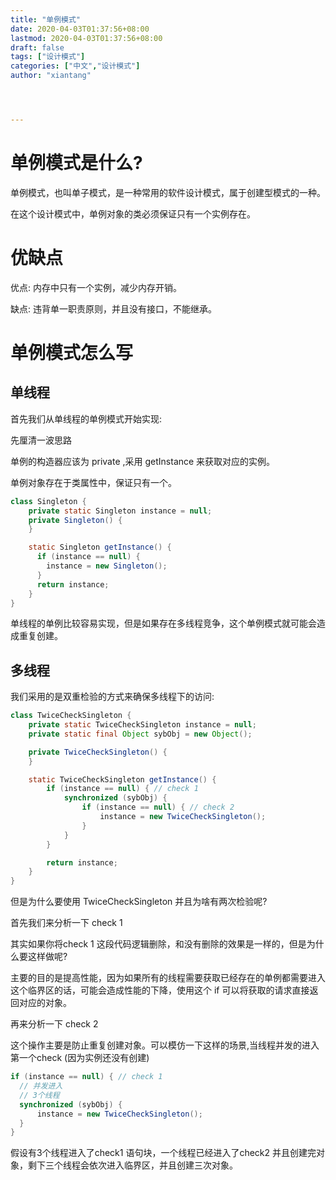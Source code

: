 ```yaml
---
title: "单例模式"
date: 2020-04-03T01:37:56+08:00
lastmod: 2020-04-03T01:37:56+08:00
draft: false
tags: ["设计模式"]
categories: ["中文","设计模式"]
author: "xiantang"




---
```




# 



# 单例模式是什么?

单例模式，也叫单子模式，是一种常用的软件设计模式，属于创建型模式的一种。

在这个设计模式中，单例对象的类必须保证只有一个实例存在。



# 优缺点

优点: 内存中只有一个实例，减少内存开销。

缺点: 违背单一职责原则，并且没有接口，不能继承。



# 单例模式怎么写

## 单线程

首先我们从单线程的单例模式开始实现:

先厘清一波思路

单例的构造器应该为 private ,采用 getInstance 来获取对应的实例。

单例对象存在于类属性中，保证只有一个。

```java
class Singleton {
    private static Singleton instance = null;
    private Singleton() {
    }

    static Singleton getInstance() {
      if (instance == null) {
        instance = new Singleton();
      }
      return instance;
    }
}
```

单线程的单例比较容易实现，但是如果存在多线程竞争，这个单例模式就可能会造成重复创建。



## 多线程

我们采用的是双重检验的方式来确保多线程下的访问:

```java
class TwiceCheckSingleton {
    private static TwiceCheckSingleton instance = null;
    private static final Object sybObj = new Object();

    private TwiceCheckSingleton() {
    }

    static TwiceCheckSingleton getInstance() {
        if (instance == null) { // check 1
            synchronized (sybObj) {
                if (instance == null) { // check 2
                    instance = new TwiceCheckSingleton();
                }
            }
        }

        return instance;
    }
}

```

但是为什么要使用 TwiceCheckSingleton 并且为啥有两次检验呢?

首先我们来分析一下 check 1

其实如果你将check 1 这段代码逻辑删除，和没有删除的效果是一样的，但是为什么要这样做呢?

主要的目的是提高性能，因为如果所有的线程需要获取已经存在的单例都需要进入这个临界区的话，可能会造成性能的下降，使用这个 if 可以将获取的请求直接返回对应的对象。

再来分析一下 check 2

这个操作主要是防止重复创建对象。可以模仿一下这样的场景,当线程并发的进入第一个check (因为实例还没有创建)

```java
if (instance == null) { // check 1
  // 并发进入
  // 3个线程
  synchronized (sybObj) {
      instance = new TwiceCheckSingleton();
  }
}
```

假设有3个线程进入了check1 语句块，一个线程已经进入了check2 并且创建完对象，剩下三个线程会依次进入临界区，并且创建三次对象。















